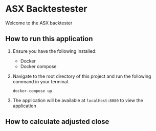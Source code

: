 # ASX Backtestester

Welcome to the ASX backtester

## How to run this application

1. Ensure you have the following installed:

    - Docker
    - Docker compose


2. Navigate to the root directory of this project and run the following command in your terminal.

    `docker-compose up`

3. The application will be available at `localhost:8080` to view the application

## How to calculate adjusted close